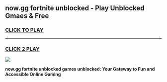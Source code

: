 
## now.gg fortnite unblocked - Play Unblocked Gmaes & Free
<h3>
<a href="https://news.freeplayer.one?title=now.gg_fortnite_unblocked&ref=23F">CLICK TO PLAY</a></h3>
<hr>

<h3>
<a href="https://news.freeplayer.one?title=now.gg_fortnite_unblocked&ref=23F">CLICK 2 PLAY</a>
  
</h3>

<a href="https://news.freeplayer.one?title=now.gg_fortnite_unblocked&ref=23F/"><img src="https://clearcache.store/games.png"></a>


**now.gg fortnite unblocked games unblocked: Your Gateway to Fun and Accessible Online Gaming**
